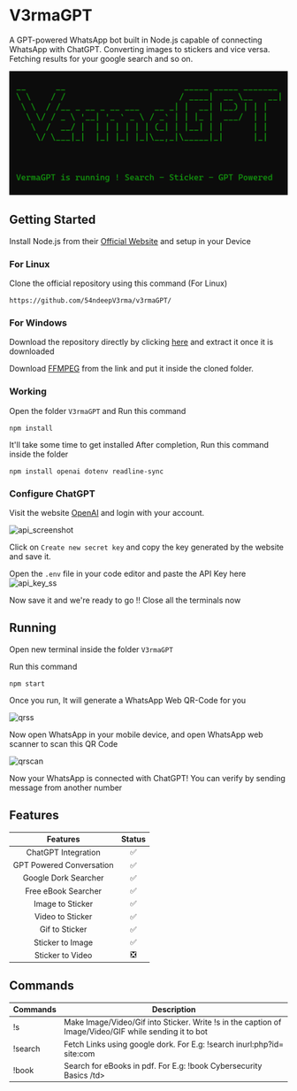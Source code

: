 # V3rmaGPT
A GPT-powered WhatsApp bot built in Node.js capable of connecting WhatsApp with ChatGPT. Converting images to stickers and vice versa. Fetching results for your google search and so on.

![banner](bannermain.png "ChatBot")

## Getting Started
Install Node.js from their [Official Website](https://nodejs.org/en/download) and setup in your Device

### For Linux
Clone the official repository using this command (For Linux) 
```
https://github.com/54ndeepV3rma/v3rmaGPT/
```
### For Windows
Download the repository directly by clicking [here](https://github.com/54ndeepV3rma/v3rmaGPT/archive/refs/heads/main.zip)
and extract it once it is downloaded

Download [FFMPEG](https://we.tl/t-zCoWaLKr5V) from the link and put it inside the cloned folder.

### Working
Open the folder ```V3rmaGPT``` 
and Run this command
```
npm install
```
It'll take some time to get installed
After completion, Run this command inside the folder
```
npm install openai dotenv readline-sync
```

### Configure ChatGPT
Visit the website [OpenAI](https://platform.openai.com/account/api-keys) and login with your account.

![api_screenshot](https://i.imgur.com/uDNDtZU.png)

Click on ```Create new secret key``` and copy the key generated by the website and save it.

Open the ```.env``` file in your code editor and paste the API Key here
![api_key_ss](https://i.imgur.com/em4qwQp.png)

Now save it and we're ready to go !!
Close all the terminals now

## Running 
Open new terminal inside the folder ```V3rmaGPT```

Run this command 
```
npm start
```
Once you run, It will generate a WhatsApp Web QR-Code for you 

![qrss](https://i.imgur.com/aydG9Zt.png)


Now open WhatsApp in your mobile device, and open WhatsApp web scanner to scan this QR Code

![qrscan](https://i.imgur.com/iKDv7Dn.jpg)

Now your WhatsApp is connected with ChatGPT! You can verify by sending message from another number


## Features 
  |                   Features                  	| Status 	|
  |:-------------------------------------------:	|:------:	|
  | ChatGPT Integration                          	|    ✅   	|
  | GPT Powered Conversation                     	|    ✅   	|
  | Google Dork Searcher                         	|    ✅   	|
  | Free eBook Searcher                          	|    ✅   	|
  | Image to Sticker                            	|    ✅   	|
  | Video to Sticker                            	|    ✅   	|
  | Gif to Sticker                              	|    ✅   	|
  | Sticker to Image                            	|    ✅   	|
  | Sticker to Video                            	|    ❎   	|

## Commands 
  <table class="tg">
    <thead>
      <tr>
        <th class="tg-0pky">Commands</th>
        <th class="tg-0pky">Description</th>
      </tr>
    </thead>
    <tbody>
      <tr>
        <td class="tg-0pky">!s</td>
        <td class="tg-0pky">Make Image/Video/Gif into Sticker. Write !s in the caption of Image/Video/GIF while sending it to bot</td>
      </tr>
      <tr>
        <td class="tg-0pky">!search</td>
        <td class="tg-0pky">Fetch Links using google dork. For E.g: !search inurl:php?id= site:com </td>
      </tr>
      <tr>
        <td class="tg-0pky">!book</td>
        <td class="tg-0pky">Search for eBooks in pdf. For E.g: !book Cybersecurity Basics /td>
      </tr>
    </tbody>
  </table>
